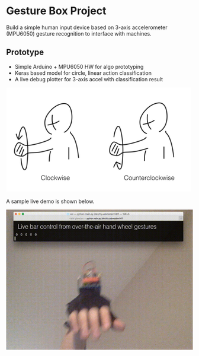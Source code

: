 # Gesture Box Project

Build a simple human input device based on 3-axis accelerometer (MPU6050) gesture recognition to interface with machines.

## Prototype

- Simple Arduino + MPU6050 HW for algo prototyping
- Keras based model for circle, linear action classification
- A live debug plotter for 3-axis accel with classification result

<img src="ref/photo.png" alt="drawing" width="500"/>

A sample live demo is shown below.

![](ref/output.gif)
